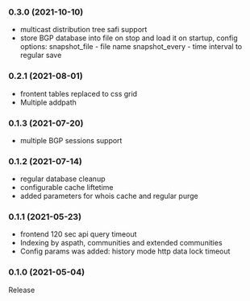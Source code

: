 ### 0.3.0 (2021-10-10)

* multicast distribution tree safi support
* store BGP database into file on stop and load it on startup, config options:
   snapshot_file - file name
   snapshot_every - time interval to regular save

### 0.2.1 (2021-08-01)

* frontent tables replaced to css grid
* Multiple addpath 

### 0.1.3 (2021-07-20)

* multiple BGP sessions support

### 0.1.2 (2021-07-14)

* regular database cleanup
* configurable cache liftetime
* added parameters for whois cache and regular purge

### 0.1.1 (2021-05-23)

* frontend 120 sec api query timeout
* Indexing by aspath, communities and extended communities
* Config params was added:
 history mode
 http data lock timeout


### 0.1.0 (2021-05-04)

Release


